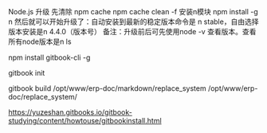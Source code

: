 Node.js 升级
先清除 npm cache  npm cache clean -f
安装n模块 npm install -g n
然后就可以开始升级了：自动安装到最新的稳定版本命令是 n stable，自由选择版本安装是n 4.4.0（版本号）
备注：升级前后可先使用node -v 查看版本。查看所有node版本是n ls

npm install gitbook-cli -g
 
gitbook init
 
gitbook build /opt/www/erp-doc/markdown/replace_system /opt/www/erp-doc/replace_system/



https://yuzeshan.gitbooks.io/gitbook-studying/content/howtouse/gitbookinstall.html
